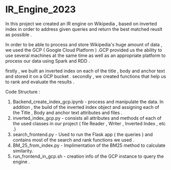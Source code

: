 # IR_Engine_2023

In this project we created an IR engine on Wikipedia , based on inverted index in order to address given queries and return the best matched reuslt as possible .  

In order to be able to process and store Wikipedia's huge amount of data , we used the GCP ( Google Cloud Platform ) .GCP provided us the ability to use several machines at the same time as well as an appropriate platform to process our data using Spark and RDD . 

firstly , we built an inverted index on each of the title , body and anchor text and stored it on a GCP bucket . 
secondly , we created functions that help us to rank and evaluate the results .

Code Structure :
1. Backend_create_index_gcp.ipynb - process and manipulate the data. In addition , the build of the inverted index object and assigning each of the Title , Body and anchor text attributes and files .
2. inverted_index_gcp.py - consists all attributes and methods of each of the used classes in our project ( file Reader , Writer , Inverted Index , etc .)
3. search_frontend.py - Used to run the Flask app ( the queries ) and contains most of the search and rank functions we used . 
4. BM_25_from_index.py - Implimentation of the BM25 method to calculate similarity.
5. run_frontend_in_gcp.sh - creation info of the GCP instance to query the engine .
